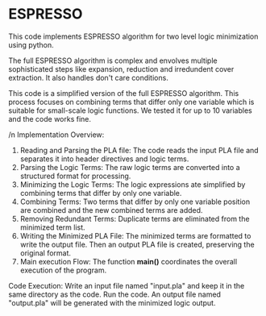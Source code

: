 # ESPRESSO

This code implements ESPRESSO algorithm for two level logic minimization using python.

The full ESPRESSO algorithm is complex and envolves multiple sophisticated steps like expansion, reduction and irredundent cover extraction. It also handles don't care conditions.

This code is a simplified version of the full ESPRESSO algorithm. This process focuses on combining terms that differ only one variable which is suitable for small-scale logic functions. We tested it for up to 10 variables and the code works fine.

/n
Implementation Overview:
   1. Reading and Parsing the PLA file: The code reads the input PLA file and separates it into header directives and logic terms.
   2. Parsing the Logic Terms: The raw logic terms are converted into a structured format for processing.
   3. Minimizing the Logic Terms: The logic expressions ate simplified by combining terms that differ by only one variable.
   4. Combining Terms: Two terms that differ by only one variable position are combined and the new combined terms are added.
   5. Removing Redundant Terms: Duplicate terms are eliminated from the minimized term list.
   6. Writing the Minimized PLA File: The minimized terms are formatted to write the output file. Then an output PLA file is created, preserving the original format.
   7. Main execution Flow: The function **main()** coordinates the overall execution of the program.


Code Execution:
Write an input file named "input.pla" and keep it in the same directory as the code. Run the code. An output file named "output.pla" will be generated with the minimized logic output.
